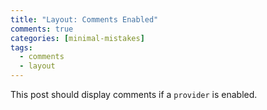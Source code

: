 ```yaml
---
title: "Layout: Comments Enabled"
comments: true
categories: [minimal-mistakes]
tags:
  - comments
  - layout
---
```


This post should display comments if a `provider` is enabled.
